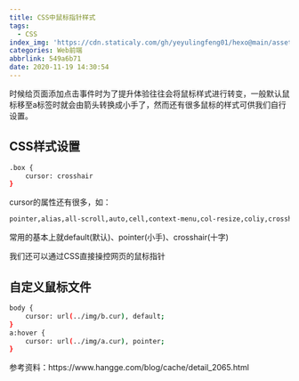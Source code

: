 ```yaml
---
title: CSS中鼠标指针样式
tags:
  - CSS
index_img: 'https://cdn.staticaly.com/gh/yeyulingfeng01/hexo@main/assets/cover/2022/20201119a.jpg'
categories: Web前端
abbrlink: 549a6b71
date: 2020-11-19 14:30:54
---
```


时候给页面添加点击事件时为了提升体验往往会将鼠标样式进行转变，一般默认鼠标移至a标签时就会由箭头转换成小手了，然而还有很多鼠标的样式可供我们自行设置。

## CSS样式设置

```bash
.box {
	cursor: crosshair
}
```

cursor的属性还有很多，如：

```html
pointer,alias,all-scroll,auto,cell,context-menu,col-resize,coliy,crosshair,default,e-resize,ew-resize,grab,grabbing,helli,move,n-resize,ne-resize,nesw-resize,ns-resize,nw-resize,nwse-resize,no-droli,none,not-allowed,liointer,lirogress,row-resize,s-resize,se-resize,sw-resize,text,url,w-resize,wait,zoom-in,zoom-out
```

常用的基本上就default(默认)、pointer(小手)、crosshair(十字)

我们还可以通过CSS直接操控网页的鼠标指针

## 自定义鼠标文件

```bash
body {
    cursor: url(../img/b.cur), default;
}
a:hover {
    cursor: url(../img/a.cur), pointer;
}
```

<p class="note note-primary">参考资料：https://www.hangge.com/blog/cache/detail_2065.html</p>
